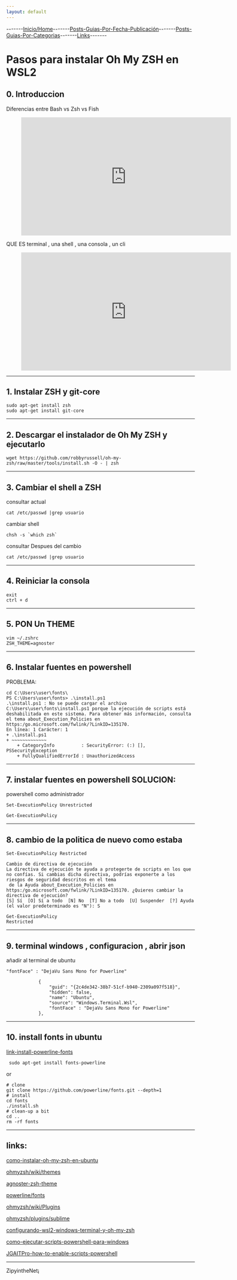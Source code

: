 ```yaml
---
layout: default
---
```

-------[Inicio/Home](./../index.html)-------[Posts-Guias-Por-Fecha-Publicación](./../posts.html)-------[Posts-Guias-Por-Categorias](./../categorias.html)-------[Links](./../links.html)-------
# Pasos para instalar Oh My ZSH en WSL2

## 0. Introduccion

Diferencias entre Bash vs Zsh vs Fish

<!-- blank line -->
<figure class="video_container">
  <iframe width="560" height="315" src="https://www.youtube.com/embed/Mx968FklOYc" title="YouTube video player" frameborder="0" allow="accelerometer; autoplay; clipboard-write; encrypted-media; gyroscope; picture-in-picture" allowfullscreen></iframe>
</figure>
<!-- blank line -->

QUE ES terminal , una shell , una consola , un cli

<!-- blank line -->
<figure class="video_container">
  <iframe width="560" height="315" src="https://www.youtube.com/embed/mKSOwHBkYHY" title="YouTube video player" frameborder="0" allow="accelerometer; autoplay; clipboard-write; encrypted-media; gyroscope; picture-in-picture" allowfullscreen></iframe>
</figure>
<!-- blank line -->

 * * *

## 1. Instalar ZSH y git-core

```console
sudo apt-get install zsh
sudo apt-get install git-core
```

 * * *

## 2. Descargar el instalador de Oh My ZSH y ejecutarlo

```console
wget https://github.com/robbyrussell/oh-my-zsh/raw/master/tools/install.sh -O - | zsh
```

 * * *

## 3. Cambiar el shell a ZSH

consultar actual
```console
cat /etc/passwd |grep usuario
```

cambiar shell
```console
chsh -s `which zsh`
```

consultar Despues del cambio
```console
cat /etc/passwd |grep usuario
```

 * * *

## 4. Reiniciar la consola

```console
exit
ctrl + d
```

 * * *

## 5. PON Un THEME

```console
vim ~/.zshrc
ZSH_THEME=agnoster
```

 * * *

## 6. Instalar fuentes en powershell

PROBLEMA:

```console
cd C:\Users\user\fonts\
PS C:\Users\user\fonts> .\install.ps1
.\install.ps1 : No se puede cargar el archivo C:\Users\user\fonts\install.ps1 porque la ejecución de scripts está
deshabilitada en este sistema. Para obtener más información, consulta el tema about_Execution_Policies en
https:/go.microsoft.com/fwlink/?LinkID=135170.
En línea: 1 Carácter: 1
+ .\install.ps1
+ ~~~~~~~~~~~~~
    + CategoryInfo          : SecurityError: (:) [], PSSecurityException
    + FullyQualifiedErrorId : UnauthorizedAccess
```

 * * *

## 7. instalar fuentes en powershell SOLUCION:

powershell como administrador

```console
Set-ExecutionPolicy Unrestricted

Get-ExecutionPolicy
```

* * *

## 8. cambio de la politica de nuevo como estaba

```console
Set-ExecutionPolicy Restricted

Cambio de directiva de ejecución
La directiva de ejecución te ayuda a protegerte de scripts en los que no confías. Si cambias dicha directiva, podrías exponerte a los riesgos de seguridad descritos en el tema
 de la Ayuda about_Execution_Policies en https:/go.microsoft.com/fwlink/?LinkID=135170. ¿Quieres cambiar la directiva de ejecución?
[S] Sí  [O] Sí a todo  [N] No  [T] No a todo  [U] Suspender  [?] Ayuda (el valor predeterminado es "N"): S
```

```console
Get-ExecutionPolicy
Restricted
```

 * * *

## 9. terminal windows , configuracion , abrir json

añadir al terminal de ubuntu

```console
"fontFace" : "DejaVu Sans Mono for Powerline"
```

```console
            {
                "guid": "{2c4de342-38b7-51cf-b940-2309a097f518}",
                "hidden": false,
                "name": "Ubuntu",
                "source": "Windows.Terminal.Wsl",
                "fontFace" : "DejaVu Sans Mono for Powerline"
            },
```

 * * *

##  10. install fonts in ubuntu

[link-install-powerline-fonts](https://github.com/powerline/fonts)

```console
 sudo apt-get install fonts-powerline
```
or
```console
# clone
git clone https://github.com/powerline/fonts.git --depth=1
# install
cd fonts
./install.sh
# clean-up a bit
cd ..
rm -rf fonts
```

 * * *

## links:
[como-instalar-oh-my-zsh-en-ubuntu](https://geekytheory.com/como-instalar-oh-my-zsh-en-ubuntu)

[ohmyzsh/wiki/themes](https://github.com/ohmyzsh/ohmyzsh/wiki/themes)

[agnoster-zsh-theme](https://github.com/agnoster/agnoster-zsh-theme)

[powerline/fonts](https://github.com/powerline/fonts)

[ohmyzsh/wiki/Plugins](https://github.com/ohmyzsh/ohmyzsh/wiki/Plugins)

[ohmyzsh/plugins/sublime](https://github.com/ohmyzsh/ohmyzsh/tree/master/plugins/sublime)

[configurando-wsl2-windows-terminal-y-oh-my-zsh](https://platzi.com/tutoriales/1748-terminal/8505-configurando-wsl2-windows-terminal-y-oh-my-zsh/)

[como-ejecutar-scripts-powershell-para-windows](https://www.pcresumen.com/menu-tutoriales/26-como-ejecutar-scripts-powershell-para-windows)

[JGAITPro-how-to-enable-scripts-powershell](https://www.youtube.com/watch?v=hMtmLTsxdAM&ab_channel=JGAITPro)

-----------------------------------------------------------------------------

ZipyintheNet¡
